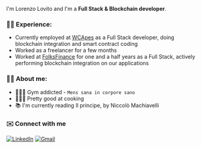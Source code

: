 I'm Lorenzo Lovito and I'm a **Full Stack & Blockchain developer**.

### 👷🏻 Experience:
- Currently employed at [WCApes](https://wcapes.com) as a Full Stack developer, doing blockchain integration and smart contract coding
- Worked as a freelancer for a few months
- Worked at [FolksFinance](https://folks.finance) for one and a half years as a Full Stack, actively performing blockchain integration on our applications

### 👨‍💻 About me:
- 🏋🏻‍♂️ Gym addicted - `Mens sana in corpore sano`
- 👨🏻‍🍳 Pretty good at cooking
- 📚 I'm currently reading Il principe, by Niccolò Machiavelli


### ✉️ Connect with me
[![LinkedIn](https://img.shields.io/badge/linkedin-%230077B5.svg?style=for-the-badge&logo=linkedin&logoColor=white)](https://www.linkedin.com/in/lorenzo-lovito-92a801177/)
[![Gmail](https://img.shields.io/badge/Gmail-D14836?style=for-the-badge&logo=gmail&logoColor=white)](mailto:lovitolorenzojob@gmail.com)
